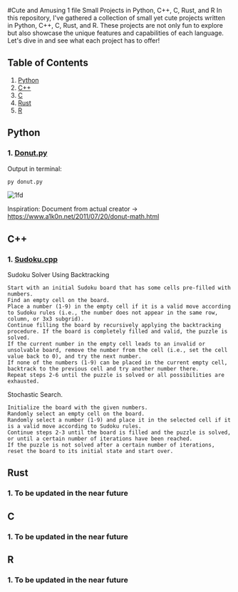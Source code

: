 #Cute and Amusing 1 file Small Projects in Python, C++, C, Rust, and R
In this repository, I've gathered a collection of small yet cute projects written in Python, C++, C, Rust, and R. These projects are not only fun to explore but also showcase the unique features and capabilities of each language. Let's dive in and see what each project has to offer!

## Table of Contents

1. [Python](#python)
2. [C++](#c++)
3. [C](#c)
4. [Rust](#rust)
5. [R](#r)

<a name="python"></a>
## Python
### 1. [Donut.py](https://github.com/emocreator/1fileProjects/blob/main/Donut/donut.py)
Output in terminal:

```python
py donut.py
```

![1fd](https://user-images.githubusercontent.com/58938156/230512554-a8f97712-5cb4-4114-8cac-ad5d04fb5f0a.gif)

Inspiration: Document from actual creator -> https://www.a1k0n.net/2011/07/20/donut-math.html

<a name="c++"></a>
## C++
### 1. [Sudoku.cpp](https://github.com/emocreator/1fileProjects/blob/main/SudokuSolver/Sudoku.cpp)
Sudoku Solver Using Backtracking

```
Start with an initial Sudoku board that has some cells pre-filled with numbers.
Find an empty cell on the board.
Place a number (1-9) in the empty cell if it is a valid move according to Sudoku rules (i.e., the number does not appear in the same row, column, or 3x3 subgrid).
Continue filling the board by recursively applying the backtracking procedure. If the board is completely filled and valid, the puzzle is solved.
If the current number in the empty cell leads to an invalid or unsolvable board, remove the number from the cell (i.e., set the cell value back to 0), and try the next number.
If none of the numbers (1-9) can be placed in the current empty cell, backtrack to the previous cell and try another number there.
Repeat steps 2-6 until the puzzle is solved or all possibilities are exhausted.
```

Stochastic Search.

```
Initialize the board with the given numbers.
Randomly select an empty cell on the board.
Randomly select a number (1-9) and place it in the selected cell if it is a valid move according to Sudoku rules.
Continue steps 2-3 until the board is filled and the puzzle is solved, or until a certain number of iterations have been reached.
If the puzzle is not solved after a certain number of iterations, reset the board to its initial state and start over.
```


<a name="rust"></a>
## Rust
### 1. To be updated in the near future

<a name="c"></a>
## C
### 1. To be updated in the near future


<a name="r"></a>
## R
### 1. To be updated in the near future
